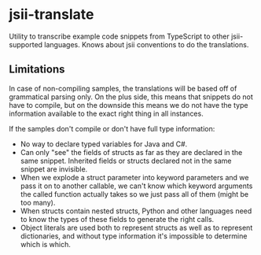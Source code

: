 # jsii-translate

Utility to transcribe example code snippets from TypeScript to other jsii-supported languages.
Knows about jsii conventions to do the translations.

## Limitations

In case of non-compiling samples, the translations will be based off of
grammatical parsing only. On the plus side, this means that snippets do not
have to compile, but on the downside this means we do not have the type
information available to the exact right thing in all instances.

If the samples don't compile or don't have full type information:

- No way to declare typed variables for Java and C#.
- Can only "see" the fields of structs as far as they are declared in the same
  snippet. Inherited fields or structs declared not in the same snippet are
  invisible.
- When we explode a struct parameter into keyword parameters and we pass it on
  to another callable, we can't know which keyword arguments the called function
  actually takes so we just pass all of them (might be too many).
- When structs contain nested structs, Python and other languages need to know
  the types of these fields to generate the right calls.
- Object literals are used both to represent structs as well as to represent
  dictionaries, and without type information it's impossible to determine
  which is which.